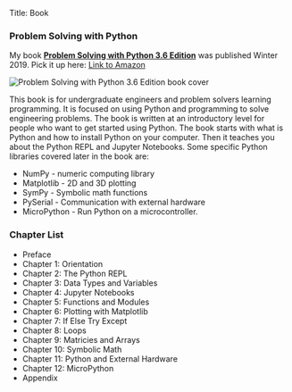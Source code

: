 Title: Book

### Problem Solving with Python

My book [**Problem Solving with Python 3.6 Edition**](https://www.amazon.com/dp/B07M7S6LTT/ref=sr_1_5?ie=UTF8&qid=1547223360&sr=8-5&keywords=kazarinoff) was published Winter 2019. Pick it up here: [Link to Amazon](https://www.amazon.com/dp/B07M7S6LTT/ref=sr_1_5?ie=UTF8&qid=1547223360&sr=8-5&keywords=kazarinoff)

![Problem Solving with Python 3.6 Edition book cover]({filename}/posts/pswp_book/images/pswp_book_cover.jpg)

This book is for undergraduate engineers and problem solvers learning programming. It is focused on using Python and programming to solve engineering problems. The book is written at an introductory level for people who want to get started using Python. The book starts with what is Python and how to install Python on your computer. Then it teaches you about the Python REPL and Jupyter Notebooks. Some specific Python libraries covered later in the book are:

* NumPy - numeric computing library
* Matplotlib - 2D and 3D plotting
* SymPy - Symbolic math functions
* PySerial - Communication with external hardware
* MicroPython - Run Python on a microcontroller.

### Chapter List

* Preface
* Chapter 1: Orientation
* Chapter 2: The Python REPL
* Chapter 3: Data Types and Variables
* Chapter 4: Jupyter Notebooks
* Chapter 5: Functions and Modules
* Chapter 6: Plotting with Matplotlib
* Chapter 7: If Else Try Except
* Chapter 8: Loops
* Chapter 9: Matricies and Arrays
* Chapter 10: Symbolic Math
* Chapter 11: Python and External Hardware
* Chapter 12: MicroPython
* Appendix
